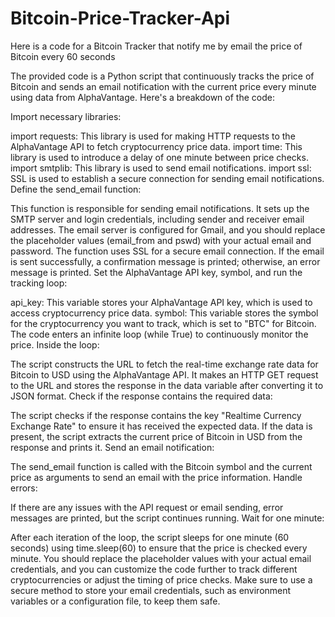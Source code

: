 # Bitcoin-Price-Tracker-Api
Here is a  code for a Bitcoin Tracker that notify me by email the price of Bitcoin every 60 seconds 

The provided code is a Python script that continuously tracks the price of Bitcoin and sends an email notification with the current price every minute using data from AlphaVantage. Here's a breakdown of the code:

Import necessary libraries:

import requests: This library is used for making HTTP requests to the AlphaVantage API to fetch cryptocurrency price data.
import time: This library is used to introduce a delay of one minute between price checks.
import smtplib: This library is used to send email notifications.
import ssl: SSL is used to establish a secure connection for sending email notifications.
Define the send_email function:

This function is responsible for sending email notifications.
It sets up the SMTP server and login credentials, including sender and receiver email addresses.
The email server is configured for Gmail, and you should replace the placeholder values (email_from and pswd) with your actual email and password.
The function uses SSL for a secure email connection.
If the email is sent successfully, a confirmation message is printed; otherwise, an error message is printed.
Set the AlphaVantage API key, symbol, and run the tracking loop:

api_key: This variable stores your AlphaVantage API key, which is used to access cryptocurrency price data.
symbol: This variable stores the symbol for the cryptocurrency you want to track, which is set to "BTC" for Bitcoin.
The code enters an infinite loop (while True) to continuously monitor the price.
Inside the loop:

The script constructs the URL to fetch the real-time exchange rate data for Bitcoin to USD using the AlphaVantage API.
It makes an HTTP GET request to the URL and stores the response in the data variable after converting it to JSON format.
Check if the response contains the required data:

The script checks if the response contains the key "Realtime Currency Exchange Rate" to ensure it has received the expected data.
If the data is present, the script extracts the current price of Bitcoin in USD from the response and prints it.
Send an email notification:

The send_email function is called with the Bitcoin symbol and the current price as arguments to send an email with the price information.
Handle errors:

If there are any issues with the API request or email sending, error messages are printed, but the script continues running.
Wait for one minute:

After each iteration of the loop, the script sleeps for one minute (60 seconds) using time.sleep(60) to ensure that the price is checked every minute.
You should replace the placeholder values with your actual email credentials, and you can customize the code further to track different cryptocurrencies or adjust the timing of price checks. Make sure to use a secure method to store your email credentials, such as environment variables or a configuration file, to keep them safe.
